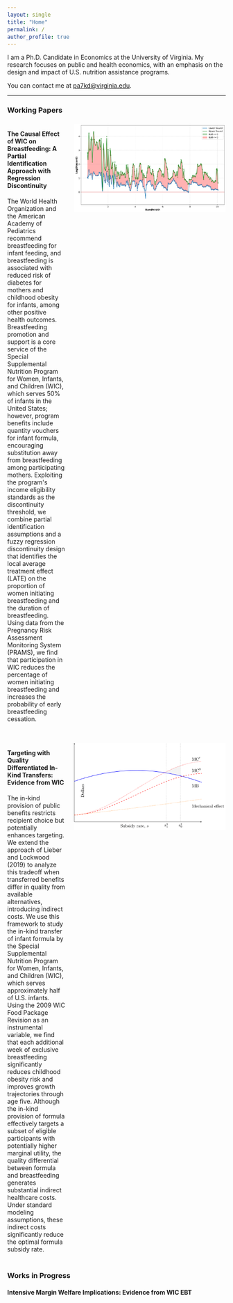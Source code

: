 ```yaml
---
layout: single
title: "Home"
permalink: /
author_profile: true
---
```


I am a Ph.D. Candidate in Economics at the University of Virginia. My research focuses on public and health economics, with an emphasis on the design and impact of U.S. nutrition assistance programs. 

You can contact me at [pa7kd@virginia.edu](mailto:pa7kd@virginia.edu).

---

### Working Papers

<div style="display: flex; align-items: flex-start; gap: 20px; margin-bottom: 2em;">
  <div style="flex: 1;">
    <h4><strong>The Causal Effect of WIC on Breastfeeding: A Partial Identification Approach with Regression Discontinuity</strong></h4>
    <p>
      The World Health Organization and the American Academy of Pediatrics recommend breastfeeding for infant feeding, and breastfeeding is associated with reduced risk of diabetes for mothers and childhood obesity for infants, among other positive health outcomes. Breastfeeding promotion and support is a core service of the Special Supplemental Nutrition Program for Women, Infants, and Children (WIC), which serves 50% of infants in the United States; however, program benefits include quantity vouchers for infant formula, encouraging substitution away from breastfeeding among participating mothers. Exploiting the program's income eligibility standards as the discontinuity threshold, we combine partial identification assumptions and a fuzzy regression discontinuity design that identifies the local average treatment effect (LATE) on the proportion of women initiating breastfeeding and the duration of breastfeeding. Using data from the Pregnancy Risk Assessment Monitoring System (PRAMS), we find that participation in WIC reduces the percentage of women initiating breastfeeding and increases the probability of early breastfeeding cessation.
    </p>
  </div>
  <div>
    <img src="images/FIGURE_breastfeeding_duration_weeks_LATE_slope_1.00.png" alt="Breastfeeding Duration (Hazard): LATE Partial Identification Estimates" width="350" style="margin-top: 5px;" />
  </div>
</div>

<div style="display: flex; align-items: flex-start; gap: 20px; margin-bottom: 2em;">
  <div style="flex: 1;">
    <h4><strong>Targeting with Quality Differentiated In-Kind Transfers: Evidence from WIC</strong></h4>
    <p>
      The in-kind provision of public benefits restricts recipient choice but potentially enhances targeting. We extend the approach of Lieber and Lockwood (2019) to analyze this tradeoff when transferred benefits differ in quality from available alternatives, introducing indirect costs. We use this framework to study the in-kind transfer of infant formula by the Special Supplemental Nutrition Program for Women, Infants, and Children (WIC), which serves approximately half of U.S. infants. Using the 2009 WIC Food Package Revision as an instrumental variable, we find that each additional week of exclusive breastfeeding significantly reduces childhood obesity risk and improves growth trajectories through age five. Although the in-kind provision of formula effectively targets a subset of eligible participants with potentially higher marginal utility, the quality differential between formula and breastfeeding generates substantial indirect healthcare costs. Under standard modeling assumptions, these indirect costs significantly reduce the optimal formula subsidy rate.
    </p>
  </div>
  <div>
    <img src="images/costs_benefits_subsidy.png" alt="Costs and Benefits of a Subsidy with Quality Effects" width="350" style="margin-top: 5px;" />
  </div>
</div>

### Works in Progress

#### <strong>Intensive Margin Welfare Implications: Evidence from WIC EBT</strong>
